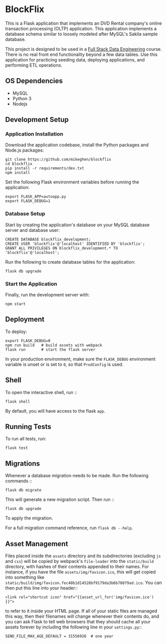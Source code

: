 # BlockFlix
This is a Flask application that implements an DVD Rental company's online transaction processing (OLTP) application. This application implements a database schema similar to loosely modeled after MySQL's Sakila sample database.

This project is designed to be used in a [Full Stack Data Engineering](http://google.com) course. There is no real front end functionality beyond a few data tables. Use this application for practicing seeding data, deploying applications, and performing ETL operations.

## OS Dependencies
* MySQL
* Python 3
* Nodejs

## Development Setup
### Application Installation
Download the application codebase, install the Python packages and Node.js packages:
```
git clone https://github.com/mikeghen/blockflix
cd blockflix
pip install -r requirements/dev.txt
npm install
```
Set the following Flask environment variables before running the application:
```
export FLASK_APP=autoapp.py
export FLASK_DEBUG=1
```
### Database Setup
Start by creating the application's database on your MySQL database server and database user:
```
CREATE DATABASE blockflix_development;
CREATE USER 'blockflix'@'localhost' IDENTIFIED BY 'blockflix';
GRANT ALL PRIVILEGES ON blockflix_development.* TO 'blockflix'@'localhost';
```
Run the following to create database tables for the application:
```
flask db upgrade
```

### Start the Application
Finally, run the development server with:
```
npm start
```

## Deployment
To deploy:
```
export FLASK_DEBUG=0
npm run build   # build assets with webpack
flask run       # start the flask server
```
In your production environment, make sure the ``FLASK_DEBUG`` environment
variable is unset or is set to ``0``, so that ``ProdConfig`` is used.


## Shell

To open the interactive shell, run ::
```
flask shell
```
By default, you will have access to the flask ``app``.


## Running Tests

To run all tests, run:
```
flask test
```

## Migrations

Whenever a database migration needs to be made. Run the following commands ::
```
flask db migrate
```
This will generate a new migration script. Then run ::
```
flask db upgrade
```
To apply the migration.

For a full migration command reference, run ``flask db --help``.


## Asset Management
Files placed inside the ``assets`` directory and its subdirectories
(excluding ``js`` and ``css``) will be copied by webpack's
``file-loader`` into the ``static/build`` directory, with hashes of
their contents appended to their names.  For instance, if you have the
file ``assets/img/favicon.ico``, this will get copied into something
like
``static/build/img/favicon.fec40b1d14528bf9179da3b6b78079ad.ico``.
You can then put this line into your header::
```
<link rel="shortcut icon" href="{{asset_url_for('img/favicon.ico') }}">
```
to refer to it inside your HTML page.  If all of your static files are
managed this way, then their filenames will change whenever their
contents do, and you can ask Flask to tell web browsers that they
should cache all your assets forever by including the following line
in your ``settings.py``::
```
SEND_FILE_MAX_AGE_DEFAULT = 31556926  # one year
```
